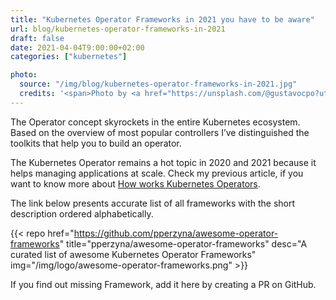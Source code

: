 ```yaml
---
title: "Kubernetes Operator Frameworks in 2021 you have to be aware"
url: blog/kubernetes-operator-frameworks-in-2021
draft: false
date: 2021-04-04T9:00:00+02:00
categories: ["kubernetes"]

photo:
  source: "/img/blog/kubernetes-operator-frameworks-in-2021.jpg"
  credits: '<span>Photo by <a href="https://unsplash.com/@gustavocpo?utm_source=unsplash&utm_medium=referral&utm_content=creditCopyText" rel="nofollow">gustavo Campos</a> on <a href="https://unsplash.com/s/photos/pit-point?utm_source=unsplash&utm_medium=referral&utm_content=creditCopyText" rel="nofollow">Unsplash</a></span>'
---
```


The Operator concept skyrockets in the entire Kubernetes ecosystem. Based on the overview of most popular controllers I’ve distinguished the toolkits that help you to build an operator.

<!--more-->

The Kubernetes Operator remains a hot topic in 2020 and 2021 because it helps managing applications at scale. Check my previous article, if you want to know more about [How works Kubernetes Operators](https://pperzyna.com/blog/kubernetes-operators-explained/).

The link below presents accurate list of all frameworks with the short description ordered alphabetically.

{{< repo href="https://github.com/pperzyna/awesome-operator-frameworks" title="pperzyna/awesome-operator-frameworks" desc="A curated list of awesome Kubernetes Operator Frameworks" img="/img/logo/awesome-operator-frameworks.png" >}}

If you find out missing Framework, add it here by creating a PR on GitHub.
